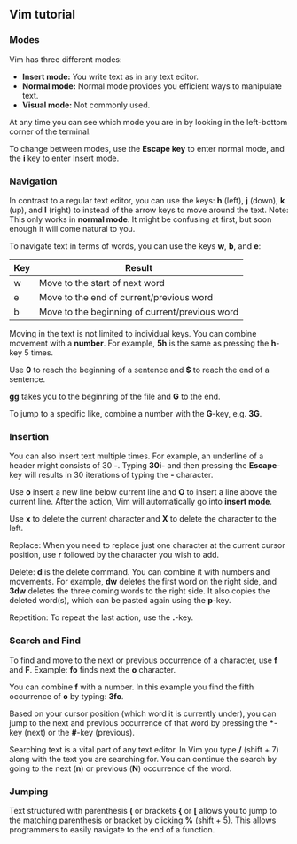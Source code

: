 
## Vim tutorial

### Modes
Vim has three different modes: 
* **Insert mode:** You write text as in any text editor.
* **Normal mode:** Normal mode provides you efficient ways to manipulate text.
* **Visual mode:** Not commonly used.

At any time you can see which mode you are in by looking in the left-bottom corner of the terminal.

To change between modes, use the **Escape key** to enter normal mode, and the **i** key to enter Insert mode.

### Navigation
In contrast to a regular text editor, you can use the keys: **h** (left), **j** (down), **k** (up), and **l** (right) to instead of the arrow keys to move around the text. Note: This only works in **normal mode**. It might be confusing at first, but soon enough it will come natural to you.

To navigate text in terms of words, you can use the keys **w**, **b**, and **e**:

| Key  | Result  |
|---|---|
| w | Move to the start of next word  |
| e | Move to the end of current/previous word  |
| b | Move to the beginning of current/previous word  |

Moving in the text is not limited to individual keys. You can combine movement with a **number**. For example, **5h** is the same as pressing the **h**-key 5 times.

Use **0** to reach the beginning of a sentence and **$** to reach the end of a sentence.

**gg** takes you to the beginning of the file and **G** to the end.

To jump to a specific like, combine a number with the **G**-key, e.g. **3G**.

### Insertion

You can also insert text multiple times. For example, an underline of a header might consists of 30 **-**. Typing  **30i-** and then pressing the **Escape**-key will results in 30 iterations of typing the **-** character. 

Use **o** insert a new line below current line and **O** to insert a line above the current line. After the action, Vim will automatically go into **insert mode**.

Use **x** to delete the current character and **X** to delete the character to the left.

Replace: When you need to replace just one character at the current cursor position, use **r** followed by the character you wish to add.

Delete: **d** is the delete command. You can combine it with numbers and movements. For example, **dw** deletes the first word on the right side, and **3dw** deletes the three coming words to the right side. It also copies the deleted word(s), which can be pasted again using the **p**-key.

Repetition: To repeat the last action, use the **.**-key. 

### Search and Find

To find and move to the next or previous occurrence of a character, use **f** and **F**. Example: **fo** finds next the **o** character.

You can combine **f** with a number. In this example you find the fifth occurrence of **o** by typing: **3fo**.

Based on your cursor position (which word it is currently under), you can jump to the next and previous occurrence of that word by pressing the __*__-key (next) or the **#**-key (previous). 

Searching text is a vital part of any text editor. In Vim you type **/** (shift + 7) along with the text you are searching for. You can continue the search by going to the next (**n**) or previous (**N**) occurrence of the word.

### Jumping

Text structured with parenthesis **(** or brackets **{** or **[** allows you to jump to the matching parenthesis or bracket by clicking **%** (shift + 5). This allows programmers to easily navigate to the end of a function.
